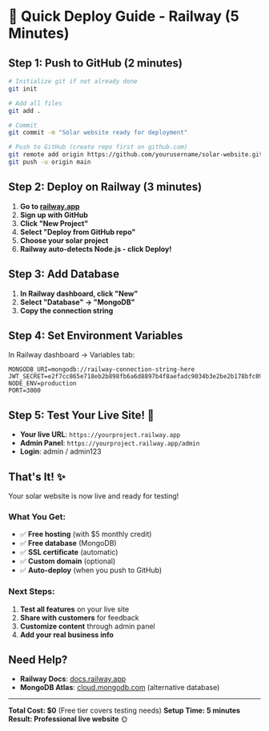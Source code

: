 # 🚀 Quick Deploy Guide - Railway (5 Minutes)

## Step 1: Push to GitHub (2 minutes)

```bash
# Initialize git if not already done
git init

# Add all files
git add .

# Commit
git commit -m "Solar website ready for deployment"

# Push to GitHub (create repo first on github.com)
git remote add origin https://github.com/yourusername/solar-website.git
git push -u origin main
```

## Step 2: Deploy on Railway (3 minutes)

1. **Go to [railway.app](https://railway.app)**
2. **Sign up with GitHub**
3. **Click "New Project"**
4. **Select "Deploy from GitHub repo"**
5. **Choose your solar project**
6. **Railway auto-detects Node.js - click Deploy!**

## Step 3: Add Database

1. **In Railway dashboard, click "New"**
2. **Select "Database" → "MongoDB"**
3. **Copy the connection string**

## Step 4: Set Environment Variables

In Railway dashboard → Variables tab:

```
MONGODB_URI=mongodb://railway-connection-string-here
JWT_SECRET=e2f7cc865e718eb2b898fb6a6d8897b4f8aefadc9034b3e2be2b178bfc0945025a96287c32eb6bb8e6c49ec7c6849780fc17d20b4c5542503b3bfc8a665e74db
NODE_ENV=production
PORT=3000
```

## Step 5: Test Your Live Site! 🎉

- **Your live URL**: `https://yourproject.railway.app`
- **Admin Panel**: `https://yourproject.railway.app/admin`
- **Login**: admin / admin123

## That's It! ✨

Your solar website is now live and ready for testing!

### What You Get:
- ✅ **Free hosting** (with $5 monthly credit)
- ✅ **Free database** (MongoDB)
- ✅ **SSL certificate** (automatic)
- ✅ **Custom domain** (optional)
- ✅ **Auto-deploy** (when you push to GitHub)

### Next Steps:
1. **Test all features** on your live site
2. **Share with customers** for feedback
3. **Customize content** through admin panel
4. **Add your real business info**

## Need Help?

- **Railway Docs**: [docs.railway.app](https://docs.railway.app)
- **MongoDB Atlas**: [cloud.mongodb.com](https://cloud.mongodb.com) (alternative database)

---

**Total Cost: $0** (Free tier covers testing needs)
**Setup Time: 5 minutes**
**Result: Professional live website** 🌞

